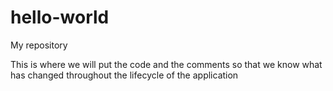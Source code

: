 # hello-world
My repository

This is where we will put the code and the comments so that we know what has changed throughout the lifecycle of the application
